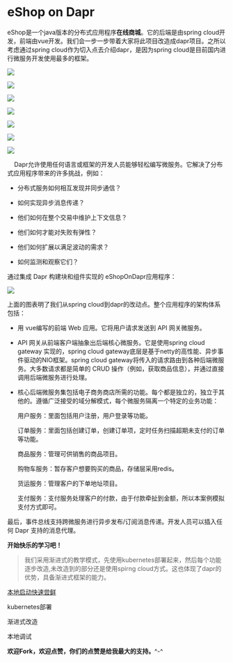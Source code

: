 # eShop on Dapr

   eShop是一个java版本的分布式应用程序**在线商城**。它的后端是由spring cloud开发，前端由vue开发。我们会一步一步带着大家将此项目改造成dapr项目。之所以考虑通过spring cloud作为切入点去介绍dapr，是因为spring cloud是目前国内进行微服务开发使用最多的框架。

![](doc/images/mall1.png)

![](doc/images/mall2.png)

![](doc/images/mall3.png)

![](doc/images/mall4.png)

![](doc/images/mall5.png)

![](doc/images/mall6.png)

![](doc/images/mall7.png)

    Dapr允许使用任何语言或框架的开发人员能够轻松编写微服务。它解决了分布式应用程序带来的许多挑战，例如：

- 分布式服务如何相互发现并同步通信？

- 如何实现异步消息传递？

- 他们如何在整个交易中维护上下文信息？

- 他们如何才能对失败有弹性？

- 他们如何扩展以满足波动的需求？

- 如何监测和观察它们？

通过集成 Dapr 构建块和组件实现的 eShopOnDapr应用程序：

![](doc/images/architecture.png)

上面的图表明了我们从spring cloud到dapr的改动点。整个应用程序的架构体系包括：

- 用 vue编写的前端 Web 应用。它将用户请求发送到 API 网关微服务。

- API 网关从前端客户端抽象出后端核心微服务。它是使用spring cloud gateway 实现的，spring cloud gateway底层是基于netty的高性能、异步事件驱动的NIO框架。spring cloud gateway将传入的请求路由到各种后端微服务。大多数请求都是简单的 CRUD 操作（例如，获取商品信息），并通过直接调用后端微服务进行处理。

- 核心后端微服务集包括电子商务商店所需的功能。每个都是独立的，独立于其他的。遵循广泛接受的域分解模式，每个微服务隔离一个特定的业务功能：
  
  用户服务：里面包括用户注册，用户登录等功能。
  
  订单服务：里面包括创建订单，创建订单项，定时任务扫描超期未支付的订单等功能。
  
  商品服务：管理可供销售的商品项目。
  
  购物车服务：暂存客户想要购买的商品，存储层采用redis。
  
  货运服务：管理客户的下单地址项目。
  
  支付服务：支付服务处理客户的付款，由于付款牵扯到金额，所以本案例模拟支付方式即可。

最后，事件总线支持跨微服务进行异步发布/订阅消息传递。开发人员可以插入任何 Dapr 支持的消息代理。



**开始快乐的学习吧！**

> 我们采用渐进式的教学模式，先使用kubernetes部署起来，然后每个功能逐步改造,未改造到的部分还是使用spirng cloud方式。这也体现了dapr的优势，具备渐进式框架的能力。

[本地启动快速尝鲜](doc/quickstart.md)

kubernetes部署

渐进式改造

本地调试



**欢迎Fork，欢迎点赞，你们的点赞是给我最大的支持。**^-^
